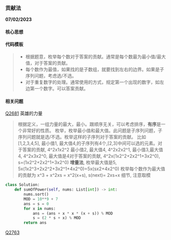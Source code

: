 ### 贡献法

**07/02/2023**

#### 核心思想


#### 代码模板
> - 根据题意，枚举每个数对于答案的贡献。通常是每个数最为最小值/最大值，对于答案的贡献。
> - 每个数作为最值，如果找的是子数组，就要找到左右的边界。如果是子序列问题，考虑选/不选。
> - 对于重复数字的处理。通常使用的方式，规定第一个出现的数字，如左边第一个数字。可以答案贡献。


#### 相关问题

[Q2681] 英雄的力量
> 根据定义，一组力量的最大，最小。跟顺序无关，可以考虑排序，**有序**是一个非常好的性质。
> 枚举，枚举最小值和最大值。此问题是子序列问题，子序列问题就是选/不选。枚举这样的子序列对于答案的贡献。
> 比如[1,2,3,4,5], 最小值1, 最大值4,的子序列有4个,[2,3]中间可以选的元素。对于答案的贡献, 4^2x1x2^2
> 最小值2, 最大值4, 4^2x2x2^1, 最小值3,最大值4, 4^2x3x2^0, 最大值是4对于答案的贡献, 4^2x(1x2^2+2x2^1+3x2^0), s=(1x2^2+2x2^1+3x2^0)
> **增量法**, 枚举最大值是5, 5x(1x2^3+2x2^2+3x2^1+4x2^0)=5x(sx2+4x2^0)
> 枚举每个数作为最大值的贡献为 x^3 + x^2xs = x^2(x+s), s(next)= 2xs+x
> 细节, 注意取模

```python
class Solution:
    def sumOfPower(self, nums: List[int]) -> int:
        nums.sort()
        MOD = 10**9 + 7
        ans = s = 0
        for x in nums:
            ans = (ans + x * x * (x + s)) % MOD 
            s = (2 * s + x) % MOD 
        return ans 
```

[Q2763]

[//]: # 

   [Q2681]: <https://leetcode.cn/problems/power-of-heroes/>
   
   [Q2763]: <https://leetcode.cn/problems/sum-of-imbalance-numbers-of-all-subarrays/>

   [Q2281]: <https://leetcode.cn/problems/sum-of-total-strength-of-wizards/description/>